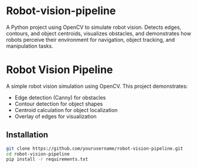 # Robot-vision-pipeline
A Python project using OpenCV to simulate robot vision. Detects edges, contours, and object centroids, visualizes obstacles, and demonstrates how robots perceive their environment for navigation, object tracking, and manipulation tasks.
# Robot Vision Pipeline

A simple robot vision simulation using OpenCV. This project demonstrates:
- Edge detection (Canny) for obstacles
- Contour detection for object shapes
- Centroid calculation for object localization
- Overlay of edges for visualization

## Installation

```bash
git clone https://github.com/yourusername/robot-vision-pipeline.git
cd robot-vision-pipeline
pip install -r requirements.txt
